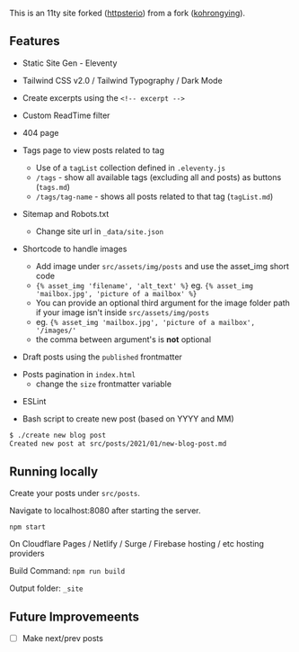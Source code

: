 This is an 11ty site forked ([httpsterio](https://github.com/httpsterio/11ty-blog-njk-starter)) from a fork ([kohrongying](https://github.com/kohrongying/11ty-blog-starter)).

## Features
- Static Site Gen - Eleventy

- Tailwind CSS v2.0 / Tailwind Typography / Dark Mode

- Create excerpts using the `<!-- excerpt -->`

- Custom ReadTime filter

- 404 page

+ Tags page to view posts related to tag
  - Use of a `tagList` collection defined in `.eleventy.js`
  - `/tags` - show all available tags (excluding all and posts) as buttons (`tags.md`)
  - `/tags/tag-name` - shows all posts related to that tag (`tagList.md`)

+ Sitemap and Robots.txt 
  - Change site url in `_data/site.json`

+ Shortcode to handle images
  - Add image under `src/assets/img/posts` and use the asset_img short code
  - `{% asset_img 'filename', 'alt_text' %}` eg. `{% asset_img 'mailbox.jpg', 'picture of a mailbox' %}`
  - You can provide an optional third argument for the image folder path if your image isn't inside `src/assets/img/posts`
  - eg. `{% asset_img 'mailbox.jpg', 'picture of a mailbox', '/images/' ` 
  - the comma between argument's is __not__ optional

- Draft posts using the `published` frontmatter

+ Posts pagination in `index.html` 
  - change the `size` frontmatter variable

- ESLint

+ Bash script to create new post (based on YYYY and MM)
```bash
$ ./create new blog post
Created new post at src/posts/2021/01/new-blog-post.md
```

## Running locally

Create your posts under `src/posts`.

Navigate to localhost:8080 after starting the server.
```
npm start
```

On Cloudflare Pages / Netlify / Surge / Firebase hosting / etc hosting providers

Build Command: `npm run build`

Output folder: `_site`

## Future Improvemeents

- [ ] Make next/prev posts